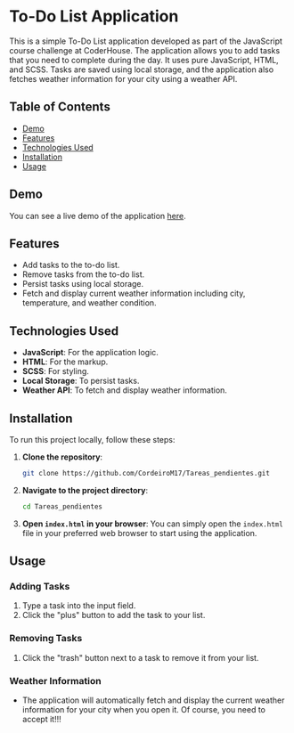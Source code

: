 # To-Do List Application

This is a simple To-Do List application developed as part of the JavaScript course challenge at CoderHouse. The application allows you to add tasks that you need to complete during the day. It uses pure JavaScript, HTML, and SCSS. Tasks are saved using local storage, and the application also fetches weather information for your city using a weather API.

## Table of Contents
- [Demo](#demo)
- [Features](#features)
- [Technologies Used](#technologies-used)
- [Installation](#installation)
- [Usage](#usage)

## Demo
You can see a live demo of the application [here](https://tareas-pendientes.onrender.com).

## Features
- Add tasks to the to-do list.
- Remove tasks from the to-do list.
- Persist tasks using local storage.
- Fetch and display current weather information including city, temperature, and weather condition.

## Technologies Used
- **JavaScript**: For the application logic.
- **HTML**: For the markup.
- **SCSS**: For styling.
- **Local Storage**: To persist tasks.
- **Weather API**: To fetch and display weather information.

## Installation
To run this project locally, follow these steps:

1. **Clone the repository**:
    ```bash
    git clone https://github.com/CordeiroM17/Tareas_pendientes.git
    ```

2. **Navigate to the project directory**:
    ```bash
    cd Tareas_pendientes
    ```

3. **Open `index.html` in your browser**:
    You can simply open the `index.html` file in your preferred web browser to start using the application.

## Usage
### Adding Tasks
1. Type a task into the input field.
2. Click the "plus" button to add the task to your list.

### Removing Tasks
1. Click the "trash" button next to a task to remove it from your list.

### Weather Information
- The application will automatically fetch and display the current weather information for your city when you open it. Of course, you need to accept it!!!